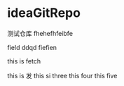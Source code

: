 # ideaGitRepo
测试仓库
fhehefhfeibfe

field
ddqd
fiefien

this is fetch 


this is 发
this si three
this four
this five